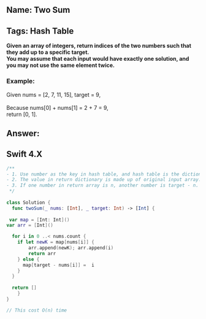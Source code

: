 ## Name: Two Sum
## Tags: Hash Table
**Given an array of integers, return indices of the two numbers such that they add up to a specific target.  
You may assume that each input would have exactly one solution, and you may not use the same element twice.**
### Example:
>
Given nums = [2, 7, 11, 15], target = 9,
<br />  
Because nums[0] + nums[1] = 2 + 7 = 9,  
return [0, 1].
>
## Answer:
## Swift 4.X 
```swift
/**
- 1. Use number as the key in hash table, and hash table is the dictionary struct in Swift.
- 2. The value in return dictionary is made up of original input array.
- 3. If one number in return array is n, another number is target - n.
 */
 
class Solution {
  func twoSum(_ nums: [Int], _ target: Int) -> [Int] {   
  
 var map = [Int: Int]()
var arr = [Int]()

  for i in 0 ..< nums.count {
    if let newK = map[nums[i]] {
        arr.append(newK); arr.append(i)
        return arr
    } else {
      map[target - nums[i]] =  i
    }
  }
  
  return []
    }
}

// This cost O(n) time
```
